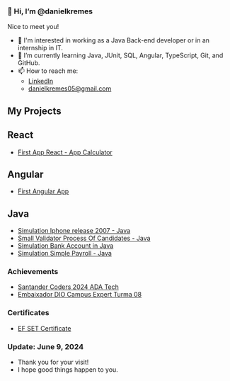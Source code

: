 ### 👋 Hi, I’m @danielkremes

Nice to meet you!

- 👀 I'm interested in working as a Java Back-end developer or in an internship in IT.
- 🌱 I’m currently learning Java, JUnit, SQL, Angular, TypeScript, Git, and GitHub.
- 📫 How to reach me:
  - [LinkedIn](https://www.linkedin.com/in/daniel-kremes/)
  - danielkremes05@gmail.com

## My Projects

## React
- [First App React - App Calculator](https://github.com/danielkremes05/app-calulator)

## Angular
- [First Angular App](https://github.com/danielkremes05/first-app-angular)

## Java
- [Simulation Iphone release 2007 - Java](https://github.com/danielkremes05/simulation_iphone_release_2007)
- [Small Validator Process Of Candidates - Java](https://github.com/danielkremes05/small_validator_process_of_canidates)
- [Simulation Bank Account in Java](https://github.com/danielkremes05/simulation_bank_account_simple_in_java)
- [Simulation Simple Payroll - Java](https://github.com/danielkremes05/simple_payroll)

### Achievements

- [Santander Coders 2024 ADA Tech](https://ada.tech/sou-aluno/programas/santander-coders-2024)
- [Embaixador DIO Campus Expert Turma 08](https://www.dio.me/en)

### Certificates

- [EF SET Certificate](https://cert.efset.org/BWTeEM)

### Update: June 9, 2024

- Thank you for your visit!
- I hope good things happen to you.
